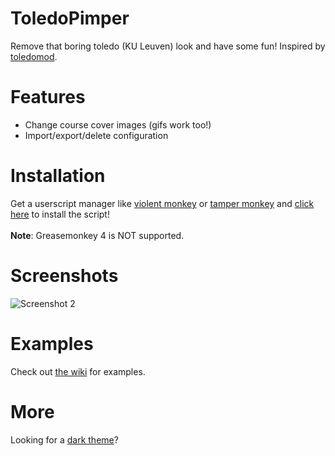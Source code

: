 # ToledoPimper
Remove that boring toledo (KU Leuven) look and have some fun! Inspired by [toledomod](https://github.com/Sigurd3K/ToledoMod).

# Features
- Change course cover images (gifs work too!)
- Import/export/delete configuration

# Installation
Get a userscript manager like [violent monkey](https://violentmonkey.github.io/) or [tamper monkey](https://tampermonkey.net/) and [click here](https://github.com/sleeyax/ToledoPimper/raw/master/ToledoPimper.user.js) to install the script!
<br><br>**Note**: Greasemonkey 4 is NOT supported.

# Screenshots
![Screenshot 2](https://i.imgur.com/VYosZwV.png)

# Examples
Check out [the wiki](https://github.com/sleeyax/ToledoPimper/wiki/Examples) for examples.

# More
Looking for a [dark theme](https://userstyles.org/styles/148080/toledo-dark-theme)?
